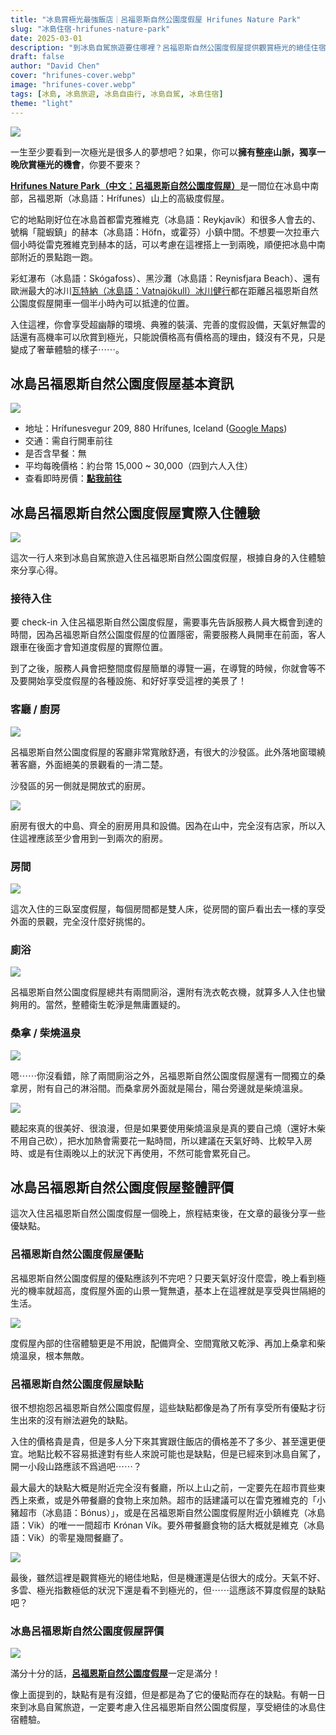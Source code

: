 ```yaml
---
title: "冰島賞極光最強飯店｜呂福恩斯自然公園度假屋 Hrifunes Nature Park"
slug: "冰島住宿-hrifunes-nature-park"
date: 2025-03-01
description: "到冰島自駕旅遊要住哪裡？呂福恩斯自然公園度假屋提供觀賞極光的絕佳住宿體驗，住一次就讓你一生難忘。"
draft: false
author: "David Chen"
cover: "hrifunes-cover.webp"
image: "hrifunes-cover.webp"
tags: [冰島, 冰島旅遊, 冰島自由行, 冰島自駕, 冰島住宿]
theme: "light"
---
```


![](hrifunes-cover.webp)

一生至少要看到一次極光是很多人的夢想吧？如果，你可以**擁有整座山脈，獨享一晚欣賞極光的機會**，你要不要來？

[**Hrifunes Nature Park（中文：呂福恩斯自然公園度假屋）**](https://www.booking.com/hotel/is/hrifunes-park-cabins.xt.html?aid=7956794)是一間位在冰島中南部，呂福恩斯（冰島語：Hrífunes）山上的高級度假屋。

它的地點剛好位在冰島首都雷克雅維克（冰島語：Reykjavík）和很多人會去的、號稱「龍蝦鎮」的赫本（冰島語：Höfn，或霍芬）小鎮中間。不想要一次拉車六個小時從雷克雅維克到赫本的話，可以考慮在這裡搭上一到兩晚，順便把冰島中南部附近的景點跑一跑。

彩虹瀑布（冰島語：Skógafoss）、黑沙灘（冰島語：Reynisfjara Beach）、還有歐洲最大的冰川[瓦特納（冰島語：Vatnajökull）冰川健行](https://affiliate.klook.com/redirect?aid=41451&aff_adid=1007721&k_site=https%3A%2F%2Fwww.klook.com%2Factivity%2F117124-blue-ice-cave-and-glacier-hiking-tour-from-skaftafell%2F%3Fspm%3DSearchResult.SearchSuggest_LIST%26clickId%3D9b0fa81895)都在距離呂福恩斯自然公園度假屋開車一個半小時內可以抵達的位置。

入住這裡，你會享受超幽靜的環境、典雅的裝潢、完善的度假設備，天氣好無雲的話還有高機率可以欣賞到極光，只能說價格高有價格高的理由，錢沒有不見，只是變成了奢華體驗的樣子⋯⋯。

## 冰島呂福恩斯自然公園度假屋基本資訊

![](cover.webp)

- 地址：Hrífunesvegur 209, 880 Hrífunes, Iceland ([Google Maps](https://maps.app.goo.gl/VDRwJTgysmR2PG6K6))
- 交通：需自行開車前往
- 是否含早餐：無
- 平均每晚價格：約台幣 15,000 ~ 30,000（四到六人入住）
- 查看即時房價：[**點我前往**](https://www.booking.com/hotel/is/hrifunes-park-cabins.xt.html?aid=7956794)

<!-- TODO: link to 推薦閱讀：飛冰島最便宜的機票怎麼買？ -->

## 冰島呂福恩斯自然公園度假屋實際入住體驗

![](hrifunes-2.webp)

這次一行人來到冰島自駕旅遊入住呂福恩斯自然公園度假屋，根據自身的入住體驗來分享心得。

### 接待入住

要 check-in 入住呂福恩斯自然公園度假屋，需要事先告訴服務人員大概會到達的時間，因為呂福恩斯自然公園度假屋的位置隱密，需要服務人員開車在前面，客人跟車在後面才會知道度假屋的實際位置。

到了之後，服務人員會把整間度假屋簡單的導覽一遍，在導覽的時候，你就會等不及要開始享受度假屋的各種設施、和好好享受這裡的美景了！

### 客廳 / 廚房

![](living-room.webp)

呂福恩斯自然公園度假屋的客廳非常寬敞舒適，有很大的沙發區。此外落地窗環繞著客廳，外面絕美的景觀看的一清二楚。

沙發區的另一側就是開放式的廚房。

![](kitchen.webp)

廚房有很大的中島、齊全的廚房用具和設備。因為在山中，完全沒有店家，所以入住這裡應該至少會用到一到兩次的廚房。

### 房間

![](room.webp)

這次入住的三臥室度假屋，每個房間都是雙人床，從房間的窗戶看出去一樣的享受外面的景觀，完全沒什麼好挑惕的。

### 廁浴

![](toilet.webp)

呂福恩斯自然公園度假屋總共有兩間廁浴，還附有洗衣乾衣機，就算多人入住也蠻夠用的。當然，整體衛生乾淨是無庸置疑的。

### 桑拿 / 柴燒溫泉

![](sauna-2.webp)

嗯⋯⋯你沒看錯，除了兩間廁浴之外，呂福恩斯自然公園度假屋還有一間獨立的桑拿房，附有自己的淋浴間。而桑拿房外面就是陽台，陽台旁邊就是柴燒溫泉。

![](spa.webp)

聽起來真的很美好、很浪漫，但是如果要使用柴燒溫泉是真的要自己燒（還好木柴不用自己砍），把水加熱會需要花一點時間，所以建議在天氣好時、比較早入房時、或是有住兩晚以上的狀況下再使用，不然可能會累死自己。

## 冰島呂福恩斯自然公園度假屋整體評價

這次入住呂福恩斯自然公園度假屋一個晚上，旅程結束後，在文章的最後分享一些優缺點。

### 呂福恩斯自然公園度假屋優點

呂福恩斯自然公園度假屋的優點應該列不完吧？只要天氣好沒什麼雲，晚上看到極光的機率就超高，度假屋外面的山景一覽無遺，基本上在這裡就是享受與世隔絕的生活。

![](sauna.webp)

度假屋內部的住宿體驗更是不用說，配備齊全、空間寬敞又乾淨、再加上桑拿和柴燒溫泉，根本無敵。

### 呂福恩斯自然公園度假屋缺點

很不想抱怨呂福恩斯自然公園度假屋，這些缺點都像是為了所有享受所有優點才衍生出來的沒有辦法避免的缺點。

入住的價格貴是貴，但是多人分下來其實跟住飯店的價格差不了多少、甚至還更便宜。地點比較不容易抵達對有些人來說可能也是缺點，但是已經來到冰島自駕了，開一小段山路應該不爲過吧⋯⋯？

最大最大的缺點大概是附近完全沒有餐廳，所以上山之前，一定要先在超市買些東西上來煮，或是外帶餐廳的食物上來加熱。超市的話建議可以在雷克雅維克的「小豬超市（冰島語：Bónus）」，或是在呂福恩斯自然公園度假屋附近小鎮維克（冰島語：Vik）的唯一一間超市 Krónan Vík。要外帶餐廳食物的話大概就是維克（冰島語：Vik）的零星幾間餐廳了。

![](hrifunes-3.webp)

最後，雖然這裡是觀賞極光的絕佳地點，但是機運還是佔很大的成分。天氣不好、多雲、極光指數極低的狀況下還是看不到極光的，但⋯⋯這應該不算度假屋的缺點吧？

### 冰島呂福恩斯自然公園度假屋評價

![](dining-table.webp)

滿分十分的話，[**呂福恩斯自然公園度假屋**](https://www.booking.com/hotel/is/hrifunes-park-cabins.xt.html?aid=7956794)一定是滿分！

像上面提到的，缺點有是有沒錯，但是都是為了它的優點而存在的缺點。有朝一日來到冰島自駕旅遊，一定要考慮入住呂福恩斯自然公園度假屋，享受絕佳的冰島住宿體驗。